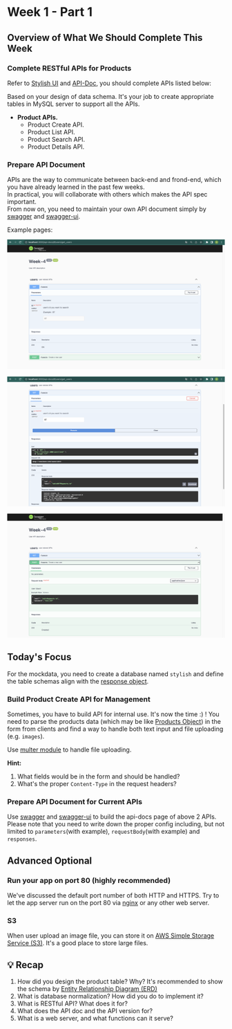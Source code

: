 # Week 1 - Part 1

## Overview of What We Should Complete This Week

### Complete RESTful APIs for Products

Refer to [Stylish UI](https://www.figma.com/file/sKhc4A0Gi427u1I5leT5ug/STYLiSH) and [API-Doc](../README.md), you should complete APIs listed below:

Based on your design of data schema. It's your job to create appropriate tables in MySQL server to support all the APIs.

* **Product APIs.**
  * Product Create API.
  * Product List API.
  * Product Search API.
  * Product Details API.
  
### Prepare API Document

APIs are the way to communicate between back-end and frond-end, which you have already learned in the past few weeks.  
In practical, you will collaborate with others which makes the API spec important.  
From now on, you need to maintain your own API document simply by [swagger](https://swagger.io/docs/specification/about/) and [swagger-ui](https://www.npmjs.com/package/swagger-ui).

Example pages:

![get](../images/w1-1.png)

![get execution](../images/w1-2.png)

![post](../images/w1-3.png)

## Today's Focus

For the mockdata, you need to create a database named `stylish` and define the table schemas align with the [response object](../README.md#response-object).


### Build Product Create API for Management

Sometimes, you have to build API for internal use. It's now the time :) !
You need to parse the products data (which may be like [Products Object](../README.md#response-object)) in the form from clients and find a way to handle both text input and file uploading (e.g. `images`).

Use [multer module](https://github.com/expressjs/multer) to handle file uploading.

**Hint:**

1. What fields would be in the form and should be handled?
2. What's the proper `Content-Type` in the request headers?

### Prepare API Document for Current APIs

Use [swagger](https://swagger.io/docs/specification/about/) and [swagger-ui](https://www.npmjs.com/package/swagger-ui) to build the api-docs page of above 2 APIs.  
Please note that you need to write down the proper config including, but not limited to `parameters`(with example), `requestBody`(with example) and `responses`.

## Advanced Optional

### Run your app on port 80 (highly recommended)
We've discussed the default port number of both HTTP and HTTPS. Try to let the app server run on the port 80 via [nginx](https://nginx.org/en/docs/beginners_guide.html) or any other web server.

### S3
When user upload an image file, you can store it on [AWS Simple Storage Service (S3)](https://aws.amazon.com/tw/s3/). It's a good place to store large files.

## 💡 Recap
1. How did you design the product table? Why? 
   It's recommended to show the schema by [Entity Relationship Diagram (ERD)](https://www.visual-paradigm.com/guide/data-modeling/what-is-entity-relationship-diagram/)
2. What is database normalization? How did you do to implement it?
3. What is RESTful API? What does it for?
4. What does the API doc and the API version for?
5. What is a web server, and what functions can it serve?
